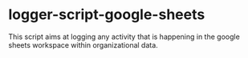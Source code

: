 # logger-script-google-sheets
This script aims at logging any activity that is happening in the google sheets workspace within organizational data.

